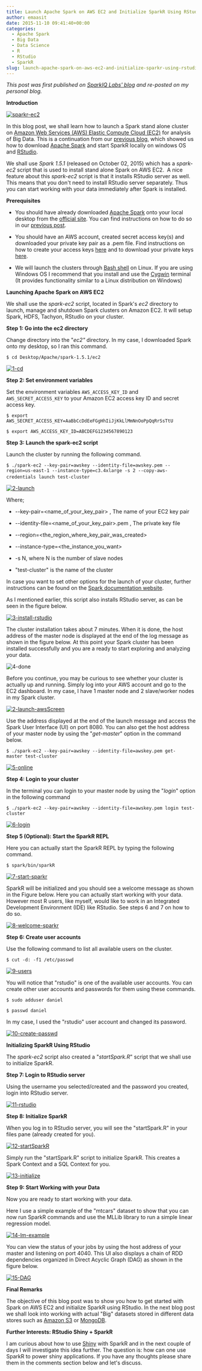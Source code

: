 ```yaml
---
title: Launch Apache Spark on AWS EC2 and Initialize SparkR Using RStudio
author: emaasit
date: 2015-11-10 09:41:40+00:00
categories:
  - Apache Spark
  - Big Data
  - Data Science
  - R
  - RStudio
  - SparkR
slug: launch-apache-spark-on-aws-ec2-and-initialize-sparkr-using-rstudio
---
```


_This post was first published on [SparkIQ Labs' blog](http://blog.sparkiq-labs.com) and re-posted on my personal blog._

**Introduction**

[![sparkr-ec2](https://sparkiqlabs.files.wordpress.com/2015/11/sparkr-ec2.jpg?w=300)](https://sparkiqlabs.files.wordpress.com/2015/11/sparkr-ec2.jpg)

In this blog post, we shall learn how to launch a Spark stand alone cluster on [Amazon Web Services (AWS) Elastic Compute Cloud (EC2)](http://aws.amazon.com/) for analysis of Big Data. This is a continuation from our [previous blog](http://blog.sparkiq-labs.com/2015/07/26/installing-and-starting-sparkr-locally-on-windows-os-and-rstudio/), which showed us how to download [Apache Spark](http://spark.apache.org/) and start SparkR locally on windows OS and [RStudio](https://www.rstudio.com/).

We shall use _Spark 1.5.1_ (released on October 02, 2015) which has a _spark-ec2_ script that is used to install stand alone Spark on AWS EC2.  A nice feature about this _spark-ec2_ script is that it installs RStudio server as well. This means that you don't need to install RStudio server separately. Thus you can start working with your data immediately after Spark is installed.

<!-- more -->

**Prerequisites**



	
  * You should have already downloaded [Apache Spark](http://spark.apache.org/) onto your local desktop from the [official site](http://spark.apache.org/). You can find instructions on how to do so in our [previous post](http://blog.sparkiq-labs.com/2015/07/26/installing-and-starting-sparkr-locally-on-windows-os-and-rstudio/).

	
  * You should have an AWS account, created secret access key(s) and downloaded your private key pair as a .pem file. Find instructions on how to create your access keys [here](http://docs.aws.amazon.com/IAM/latest/UserGuide/id_credentials_access-keys.html#Using_CreateAccessKey) and to download your private keys [here](http://docs.aws.amazon.com/AWSEC2/latest/UserGuide/ec2-key-pairs.html#having-ec2-create-your-key-pair).

	
  * We will launch the clusters through [Bash shell](http://www.gnu.org/software/bash/manual/bashref.html) on Linux. If you are using Windows OS I recommend that you install and use the [Cygwin](http://www.cygwin.com/) terminal (It provides functionality similar to a Linux distribution on Windows)


**Launching Apache Spark on AWS EC2**

We shall use the _spark-ec2_ script, located in Spark's _ec2_ directory to launch, manage and shutdown Spark clusters on Amazon EC2. It will setup Spark, HDFS, Tachyon, RStudio on your cluster.

**Step 1: Go into the ec2 directory**

Change directory into the "_ec2"_ directory. In my case, I downloaded Spark onto my desktop, so I ran this command.

`$ cd Desktop/Apache/spark-1.5.1/ec2`

[![1-cd](https://sparkiqlabs.files.wordpress.com/2015/11/1-cd.png?w=300)](https://sparkiqlabs.files.wordpress.com/2015/11/1-cd.png)

**Step 2: Set environment variables**

Set the environment variables `AWS_ACCESS_KEY_ID` and `AWS_SECRET_ACCESS_KEY` to your Amazon EC2 access key ID and secret access key.

`$ export AWS_SECRET_ACCESS_KEY=AaBbCcDdEeFGgHhIiJjKkLlMmNnOoPpQqRrSsTtU`

`$ export AWS_ACCESS_KEY_ID=ABCDEFG1234567890123`

**Step 3: Launch the spark-ec2 script**

Launch the cluster by running the following command.

`$ ./spark-ec2 --key-pair=awskey --identity-file=awskey.pem --region=us-east-1 --instance-type=c3.4xlarge -s 2 --copy-aws-credentials launch test-cluster` 

[![2-launch](https://sparkiqlabs.files.wordpress.com/2015/11/2-launch.png?w=300)](https://sparkiqlabs.files.wordpress.com/2015/11/2-launch.png)

Where;



	
  * --key-pair=<name_of_your_key_pair> , The name of your EC2 key pair

	
  * --identity-file=<name_of_your_key_pair>.pem , The private key file

	
  * --region=<the_region_where_key_pair_was_created>

	
  * --instance-type=<the_instance_you_want>

	
  * -s N, where N is the number of slave nodes

	
  * "test-cluster" is the name of the cluster


In case you want to set other options for the launch of your cluster, further instructions can be found on the [Spark documentation website](http://spark.apache.org/docs/latest/ec2-scripts.html).

As I mentioned earlier, this script also installs RStudio server, as can be seen in the figure below.

[![3-install-rstudio](https://sparkiqlabs.files.wordpress.com/2015/11/3-install-rstudio.png?w=300)](https://sparkiqlabs.files.wordpress.com/2015/11/2-launch-awsscreen.png)

The cluster installation takes about 7 minutes. When it is done, the host address of the master node is displayed at the end of the log message as shown in the figure below. At this point your Spark cluster has been installed successfully and you are a ready to start exploring and analyzing your data.

![4-done](https://sparkiqlabs.files.wordpress.com/2015/11/4-done.png?w=300)

Before you continue, you may be curious to see whether your cluster is actually up and running. Simply log into your AWS account and go to the EC2 dashboard. In my case, I have 1 master node and 2 slave/worker nodes in my Spark cluster.

[![2-launch-awsScreen](https://sparkiqlabs.files.wordpress.com/2015/11/2-launch-awsscreen.png?w=300)](https://sparkiqlabs.files.wordpress.com/2015/11/2-launch-awsscreen.png)

Use the address displayed at the end of the launch message and access the Spark User Interface (UI) on port 8080. You can also get the host address of your master node by using the "_get-master_" option in the command below.

`$ ./spark-ec2 --key-pair=awskey --identity-file=awskey.pem get-master test-cluster`

[![5-online](https://sparkiqlabs.files.wordpress.com/2015/11/5-online.png?w=300)](https://sparkiqlabs.files.wordpress.com/2015/11/5-online.png)

**Step 4: Login to your cluster**

In the terminal you can login to your master node by using the "_login_" option in the following command

`$ ./spark-ec2 --key-pair=awskey --identity-file=awskey.pem login test-cluster`

[![6-login](https://sparkiqlabs.files.wordpress.com/2015/11/6-login.png?w=300)](https://sparkiqlabs.files.wordpress.com/2015/11/6-login.png)

**Step 5 (Optional): Start the SparkR REPL**

Here you can actually start the SparkR REPL by typing the following command.

`$ spark/bin/sparkR`

[![7-start-sparkr](https://sparkiqlabs.files.wordpress.com/2015/11/7-start-sparkr.png?w=300)](https://sparkiqlabs.files.wordpress.com/2015/11/7-start-sparkr.png)

SparkR will be initialized and you should see a welcome message as shown in the Figure below. Here you can actually start working with your data. However most R users, like myself, would like to work in an Integrated Development Environment (IDE) like RStudio. See steps 6 and 7 on how to do so.

[![8-welcome-sparkr](https://sparkiqlabs.files.wordpress.com/2015/11/8-welcome-sparkr.png?w=300)](https://sparkiqlabs.files.wordpress.com/2015/11/8-welcome-sparkr.png)

**Step 6: Create user accounts**

Use the following command to list all available users on the cluster.

`$ cut -d: -f1 /etc/passwd`

[![9-users](https://sparkiqlabs.files.wordpress.com/2015/11/9-users.png?w=300)](https://sparkiqlabs.files.wordpress.com/2015/11/9-users.png)

You will notice that "rstudio" is one of the available user accounts. You can create other user accounts and passwords for them using these commands.

`$ sudo adduser daniel`

`$ passwd daniel`

In my case, I used the "rstudio" user account and changed its password.

[![10-create-passwd](https://sparkiqlabs.files.wordpress.com/2015/11/10-create-passwd.png?w=300)](https://sparkiqlabs.files.wordpress.com/2015/11/10-create-passwd.png)

**Initializing SparkR Using RStudio**

The _spark-ec2_ script also created a "_startSpark.R_" script that we shall use to initialize SparkR.

**Step 7: Login to RStudio server**

Using the username you selected/created and the password you created, login into RStudio server.

[![11-rstudio](https://sparkiqlabs.files.wordpress.com/2015/11/11-rstudio.png?w=300)](https://sparkiqlabs.files.wordpress.com/2015/11/11-rstudio.png)

**Step 8: Initialize SparkR**

When you log in to RStudio server, you will see the "startSpark.R" in your files pane (already created for you).

[![12-startSparkR](https://sparkiqlabs.files.wordpress.com/2015/11/12-startsparkr.png?w=300)](https://sparkiqlabs.files.wordpress.com/2015/11/12-startsparkr.png)

Simply run the "startSpark.R" script to initialize SparkR. This creates a Spark Context and a SQL Context for you.

[![13-initialize](https://sparkiqlabs.files.wordpress.com/2015/11/13-initialize.png?w=300)](https://sparkiqlabs.files.wordpress.com/2015/11/13-initialize.png)

**Step 9: Start Working with your Data**

Now you are ready to start working with your data.

Here I use a simple example of the "mtcars" dataset to show that you can now run SparkR commands and use the MLLib library to run a simple linear regression model.

[![14-lm-example](https://sparkiqlabs.files.wordpress.com/2015/11/14-lm-example.png?w=300)](https://sparkiqlabs.files.wordpress.com/2015/11/14-lm-example.png)

You can view the status of your jobs by using the host address of your master and listening on port 4040. This UI also displays a chain of RDD dependencies organized in Direct Acyclic Graph (DAG) as shown in the figure below.

[![15-DAG](https://sparkiqlabs.files.wordpress.com/2015/11/15-dag.png?w=222)](https://sparkiqlabs.files.wordpress.com/2015/11/15-dag.png)

**Final Remarks**

The objective of this blog post was to show you how to get started with Spark on AWS EC2 and initialize SparkR using RStudio. In the next blog post we shall look into working with actual "Big" datasets stored in different data stores such as [Amazon S3](https://aws.amazon.com/s3/) or [MongoDB](https://www.mongodb.com/).

**Further Interests: RStudio Shiny + SparkR**

I am curious about how to use [Shiny](http://shiny.rstudio.com/) with SparkR and in the next couple of days I will investigate this idea further. The question is: how can one use SparkR to power shiny applications. If you have any thoughts please share them in the comments section below and let's discuss.
